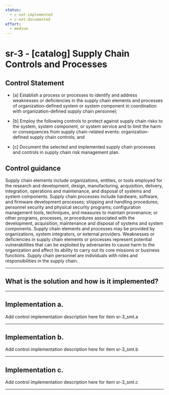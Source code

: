 ```yaml
---
status:
  - c-not-implemented
  - c-not-documented
effort:
  - medium
---
```


# sr-3 - \[catalog\] Supply Chain Controls and Processes

## Control Statement

- \[a\] Establish a process or processes to identify and address weaknesses or deficiencies in the supply chain elements and processes of organization-defined system or system component in coordination with organization-defined supply chain personnel;

- \[b\] Employ the following controls to protect against supply chain risks to the system, system component, or system service and to limit the harm or consequences from supply chain-related events: organization-defined supply chain controls; and

- \[c\] Document the selected and implemented supply chain processes and controls in supply chain risk management plan.

## Control guidance

Supply chain elements include organizations, entities, or tools employed for the research and development, design, manufacturing, acquisition, delivery, integration, operations and maintenance, and disposal of systems and system components. Supply chain processes include hardware, software, and firmware development processes; shipping and handling procedures; personnel security and physical security programs; configuration management tools, techniques, and measures to maintain provenance; or other programs, processes, or procedures associated with the development, acquisition, maintenance and disposal of systems and system components. Supply chain elements and processes may be provided by organizations, system integrators, or external providers. Weaknesses or deficiencies in supply chain elements or processes represent potential vulnerabilities that can be exploited by adversaries to cause harm to the organization and affect its ability to carry out its core missions or business functions. Supply chain personnel are individuals with roles and responsibilities in the supply chain.

______________________________________________________________________

## What is the solution and how is it implemented?

<!-- Please leave this section blank and enter implementation details in the parts below. -->

______________________________________________________________________

## Implementation a.

Add control implementation description here for item sr-3_smt.a

______________________________________________________________________

## Implementation b.

Add control implementation description here for item sr-3_smt.b

______________________________________________________________________

## Implementation c.

Add control implementation description here for item sr-3_smt.c

______________________________________________________________________
